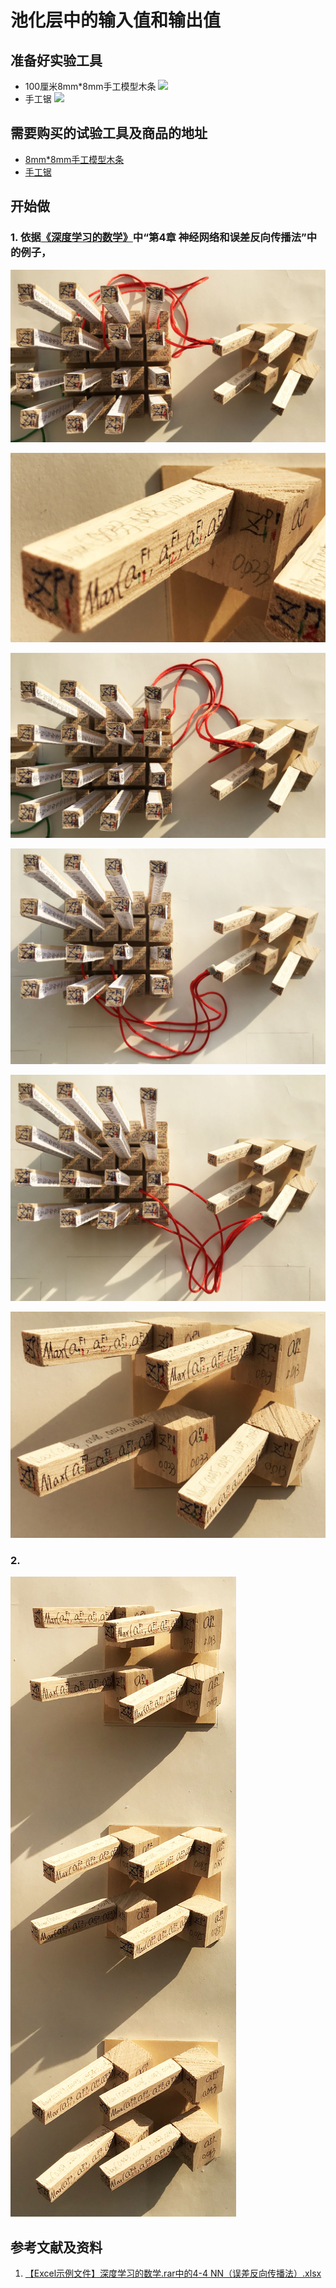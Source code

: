 # 池化层中的输入值和输出值

## 准备好实验工具

- 100厘米8mm*8mm手工模型木条
![](/images/体验卷积神经网络中的数学原理/池化层中的输入值和输出值/8mm手工模型木条.jpg)
- 手工锯
![](/images/体验卷积神经网络中的数学原理/池化层中的输入值和输出值/手工锯.jpg)

## 需要购买的试验工具及商品的地址

- [8mm*8mm手工模型木条](https://item.taobao.com/item.htm?spm=a1z09.2.0.0.7f642e8dJTGJWM&id=543446811425&_u=3c6ncud14e3)
- [手工锯](https://detail.tmall.com/item.htm?id=525869238835&spm=a1z09.2.0.0.46d82e8dlFtmf6&_u=qc6ncud3ffd)

## 开始做

### 1. 依据[《深度学习的数学》](https://www.ituring.com.cn/book/2593)中“第4章 神经网络和误差反向传播法”中的例子，

![](/images/体验卷积神经网络中的数学原理/池化层中的输入值和输出值/1a1.jpg)

![](/images/体验卷积神经网络中的数学原理/池化层中的输入值和输出值/1a2.jpg)

![](/images/体验卷积神经网络中的数学原理/池化层中的输入值和输出值/1a3.jpg)

![](/images/体验卷积神经网络中的数学原理/池化层中的输入值和输出值/1a4.jpg)

![](/images/体验卷积神经网络中的数学原理/池化层中的输入值和输出值/1a5.jpg)

![](/images/体验卷积神经网络中的数学原理/池化层中的输入值和输出值/1a6.jpg)

### 2.

![](/images/体验卷积神经网络中的数学原理/池化层中的输入值和输出值/2a1.jpg)


## 参考文献及资料

1. [【Excel示例文件】深度学习的数学.rar中的4-4 NN（误差反向传播法）.xlsx](http://www.ituring.com.cn/book/2593)